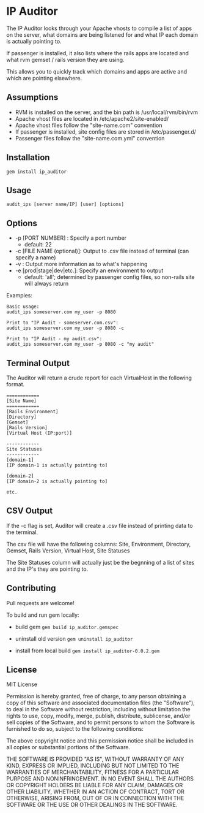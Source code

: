 # IP Auditor

The IP Auditor looks through your Apache vhosts to compile a list of apps on the server, what domains are being listened for and what IP each domain is actually pointing to.

If passenger is installed, it also lists where the rails apps are located and what rvm gemset / rails version they are using.

This allows you to quickly track which domains and apps are active and which are pointing elsewhere. 

## Assumptions

* RVM is installed on the server, and the bin path is /usr/local/rvm/bin/rvm
* Apache vhost files are located in /etc/apache2/site-enabled/
* Apache vhost files follow the "site-name.com" convention
* If passenger is installed, site config files are stored in /etc/passenger.d/
* Passenger files follow the "site-name.com.yml" convention

## Installation

	gem install ip_auditor

## Usage

	audit_ips [server name/IP] [user] [options]

## Options

* -p [PORT NUMBER] : Specify a port number
  * default: 22
* -c [FILE NAME (optional)]: Output to .csv file instead of terminal (can specify a name)
* -v : Output more information as to what's happening
* -e [prod|stage|dev|etc.]: Specify an environment to output
  * default: 'all'; determined by passenger config files, so non-rails site will always return

Examples:

	Basic usage:
	audit_ips someserver.com my_user -p 8080

	Print to "IP Audit - someserver.com.csv":
	audit_ips someserver.com my_user -p 8080 -c

	Print to "IP Audit - my audit.csv":
	audit_ips someserver.com my_user -p 8080 -c "my audit"

## Terminal Output

The Auditor will return a crude report for each VirtualHost in the following format.

	============
	[Site Name]
	============
	[Rails Environment]
	[Directory]
	[Gemset]
	[Rails Version]
	[Virtual Host (IP:port)]

	------------
	Site Statuses
	------------
	[domain-1]
	[IP domain-1 is actually pointing to]

	[domain-2]
	[IP domain-2 is actually pointing to]

	etc.

## CSV Output

If the -c flag is set, Auditor will create a .csv file instead of printing data to the terminal.

The csv file will have the following columns:
Site, Environment, Directory, Gemset, Rails Version, Virtual Host, Site Statuses

The Site Statuses column will actually just be the begnning of a list of sites and the IP's they are pointing to.

## Contributing

Pull requests are welcome!

To build and run gem locally:

* build gem
`gem build ip_auditor.gemspec`

* uninstall old version
`gem uninstall ip_auditor`

* install from local build
`gem install ip_auditor-0.0.2.gem`

## License

MIT License

Permission is hereby granted, free of charge, to any person obtaining
a copy of this software and associated documentation files (the
"Software"), to deal in the Software without restriction, including
without limitation the rights to use, copy, modify, merge, publish,
distribute, sublicense, and/or sell copies of the Software, and to
permit persons to whom the Software is furnished to do so, subject to
the following conditions:

The above copyright notice and this permission notice shall be
included in all copies or substantial portions of the Software.

THE SOFTWARE IS PROVIDED "AS IS", WITHOUT WARRANTY OF ANY KIND,
EXPRESS OR IMPLIED, INCLUDING BUT NOT LIMITED TO THE WARRANTIES OF
MERCHANTABILITY, FITNESS FOR A PARTICULAR PURPOSE AND
NONINFRINGEMENT. IN NO EVENT SHALL THE AUTHORS OR COPYRIGHT HOLDERS BE
LIABLE FOR ANY CLAIM, DAMAGES OR OTHER LIABILITY, WHETHER IN AN ACTION
OF CONTRACT, TORT OR OTHERWISE, ARISING FROM, OUT OF OR IN CONNECTION
WITH THE SOFTWARE OR THE USE OR OTHER DEALINGS IN THE SOFTWARE.